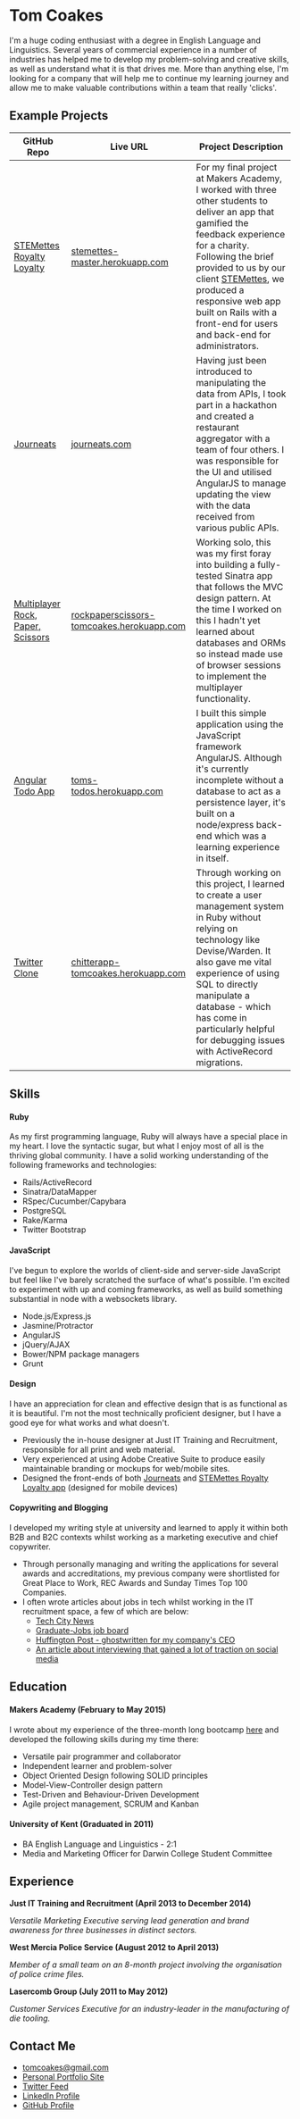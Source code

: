 # Tom Coakes

I'm a huge coding enthusiast with a degree in English Language and Linguistics. Several years of commercial experience in a number of industries has helped me to develop my problem-solving and creative skills, as well as understand what it is that drives me. More than anything else, I'm looking for a company that will help me to continue my learning journey and allow me to make valuable contributions within a team that really 'clicks'.

## Example Projects

GitHub Repo | Live URL | Project Description
--- | --- | ---
[STEMettes Royalty Loyalty](https://github.com/STEMettes/royalty_loyalty) | [stemettes-master.herokuapp.com](http://stemettes-master.herokuapp.com) | For my final project at Makers Academy, I worked with three other students to deliver an app that gamified the feedback experience for a charity. Following the brief provided to us by our client [STEMettes](http://www.stemettes.org), we produced a responsive web app built on Rails with a front-end for users and back-end for administrators.
[Journeats](https://github.com/Journeats/Journeats) | [journeats.com](http://www.journeats.com) | Having just been introduced to manipulating the data from APIs, I took part in a hackathon and created a restaurant aggregator with a team of four others. I was responsible for the UI and utilised AngularJS to manage updating the view with the data received from various public APIs.
[Multiplayer Rock, Paper, Scissors](https://github.com/tomcoakes/rps-multiplayer) | [rockpaperscissors-tomcoakes.herokuapp.com](https://rockpaperscissors-tomcoakes.herokuapp.com) | Working solo, this was my first foray into building a fully-tested Sinatra app that follows the MVC design pattern. At the time I worked on this I hadn't yet learned about databases and ORMs so instead made use of browser sessions to implement the multiplayer functionality.
[Angular Todo App](https://github.com/tomcoakes/todo_challenge) | [toms-todos.herokuapp.com](https://toms-todos.herokuapp.com) | I built this simple application using the JavaScript framework AngularJS. Although it's currently incomplete without a database to act as a persistence layer, it's built on a node/express back-end which was a learning experience in itself.
[Twitter Clone](https://github.com/tomcoakes/chitter-challenge) | [chitterapp-tomcoakes.herokuapp.com](http://chitterapp-tomcoakes.herokuapp.com) | Through working on this project, I learned to create a user management system in Ruby without relying on technology like Devise/Warden. It also gave me vital experience of using SQL to directly manipulate a database - which has come in particularly helpful for debugging issues with ActiveRecord migrations.

## Skills

#### Ruby

As my first programming language, Ruby will always have a special place in my heart. I love the syntactic sugar, but what I enjoy most of all is the thriving global community. I have a solid working understanding of the following frameworks and technologies:

- Rails/ActiveRecord
- Sinatra/DataMapper
- RSpec/Cucumber/Capybara
- PostgreSQL
- Rake/Karma
- Twitter Bootstrap

#### JavaScript

I've begun to explore the worlds of client-side and server-side JavaScript but feel like I've barely scratched the surface of what's possible. I'm excited to experiment with up and coming frameworks, as well as build something substantial in node with a websockets library.

- Node.js/Express.js
- Jasmine/Protractor
- AngularJS
- jQuery/AJAX
- Bower/NPM package managers
- Grunt

#### Design

I have an appreciation for clean and effective design that is as functional as it is beautiful. I'm not the most technically proficient designer, but I have a good eye for what works and what doesn't.

- Previously the in-house designer at Just IT Training and Recruitment, responsible for all print and web material.
- Very experienced at using Adobe Creative Suite to produce easily maintainable branding or mockups for web/mobile sites.
- Designed the front-ends of both [Journeats](http://journeats.com) and [STEMettes Royalty Loyalty app](http://stemettes-staging.herokuapp.com) (designed for mobile devices)

#### Copywriting and Blogging

I developed my writing style at university and learned to apply it within both B2B and B2C contexts whilst working as a marketing executive and chief copywriter.

- Through personally managing and writing the applications for several awards and accreditations, my previous company were shortlisted for Great Place to Work, REC Awards and Sunday Times Top 100 Companies.
- I often wrote articles about jobs in tech whilst working in the IT recruitment space, a few of which are below:
    - [Tech City News](http://techcitynews.com/2014/09/19/why-apprentices-makes-sense-for-startup/)
    - [Graduate-Jobs job board](http://www.graduate-jobs.com/blog/post/283/Support_or_development_What_s_in_an_IT_career)
    - [Huffington Post - ghostwritten for my company's CEO](http://www.huffingtonpost.co.uk/simon-perriton/university-not-the-only-way-into-a-career_b_5717941.html)
    - [An article about interviewing that gained a lot of traction on social media](http://www.justit.co.uk/news/Sorry-I-m-late-and-5-more-things-you-should-never-say-in-a-job-interview-290)

## Education

#### Makers Academy (February to May 2015)
I wrote about my experience of the three-month long bootcamp [here](http://tomcoakes.tumblr.com) and developed the following skills during my time there:

- Versatile pair programmer and collaborator
- Independent learner and problem-solver
- Object Oriented Design following SOLID principles
- Model-View-Controller design pattern
- Test-Driven and Behaviour-Driven Development
- Agile project management, SCRUM and Kanban


#### University of Kent (Graduated in 2011)

- BA English Language and Linguistics - 2:1
- Media and Marketing Officer for Darwin College Student Committee

## Experience

**Just IT Training and Recruitment (April 2013 to December 2014)**

*Versatile Marketing Executive serving lead generation and brand awareness for three businesses in distinct sectors.*

**West Mercia Police Service (August 2012 to April 2013)**

*Member of a small team on an 8-month project involving the organisation of police crime files.*

**Lasercomb Group (July 2011 to May 2012)**

*Customer Services Executive for an industry-leader in the manufacturing of die tooling.*

## Contact Me
- [tomcoakes@gmail.com](mailto:tomcoakes@gmail.com)
- [Personal Portfolio Site](http://www.tomcoakes.co.uk)
- [Twitter Feed](https://twitter.com/thekrunch)
- [LinkedIn Profile](https://uk.linkedin.com/in/tomcoakes)
- [GitHub Profile](https://github.com/tomcoakes)
